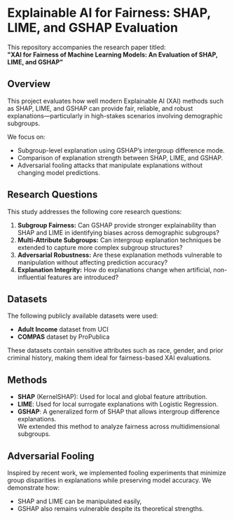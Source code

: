 # Explainable AI for Fairness: SHAP, LIME, and GSHAP Evaluation

This repository accompanies the research paper titled:  
**"XAI for Fairness of Machine Learning Models: An Evaluation of SHAP, LIME, and GSHAP"**

## Overview

This project evaluates how well modern Explainable AI (XAI) methods such as SHAP, LIME, and GSHAP can provide fair, reliable, and robust explanations—particularly in high-stakes scenarios involving demographic subgroups.  

We focus on:
- Subgroup-level explanation using GSHAP’s intergroup difference mode.
- Comparison of explanation strength between SHAP, LIME, and GSHAP.
- Adversarial fooling attacks that manipulate explanations without changing model predictions.

## Research Questions

This study addresses the following core research questions:

1. **Subgroup Fairness:** Can GSHAP provide stronger explainability than SHAP and LIME in identifying biases across demographic subgroups?
2. **Multi-Attribute Subgroups:** Can intergroup explanation techniques be extended to capture more complex subgroup structures?
3. **Adversarial Robustness:** Are these explanation methods vulnerable to manipulation without affecting prediction accuracy?
4. **Explanation Integrity:** How do explanations change when artificial, non-influential features are introduced?

## Datasets

The following publicly available datasets were used:
- **Adult Income** dataset from UCI
- **COMPAS** dataset by ProPublica

These datasets contain sensitive attributes such as race, gender, and prior criminal history, making them ideal for fairness-based XAI evaluations.

## Methods

- **SHAP** (KernelSHAP): Used for local and global feature attribution.
- **LIME**: Used for local surrogate explanations with Logistic Regression.
- **GSHAP**: A generalized form of SHAP that allows intergroup difference explanations.  
  We extended this method to analyze fairness across multidimensional subgroups.

## Adversarial Fooling

Inspired by recent work, we implemented fooling experiments that minimize group disparities in explanations while preserving model accuracy. We demonstrate how:
- SHAP and LIME can be manipulated easily,
- GSHAP also remains vulnerable despite its theoretical strengths.

